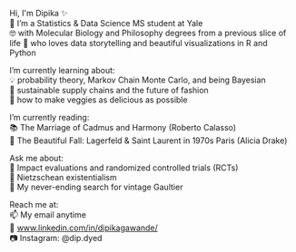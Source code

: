 
Hi, I'm Dipika ✨  
🔭 I’m a Statistics & Data Science MS student at Yale  
🤓 with Molecular Biology and Philosophy degrees from a previous slice of life 
💖 who loves data storytelling and beautiful visualizations in R and Python  
 

I’m currently learning about:  
💡 probability theory, Markov Chain Monte Carlo, and being Bayesian  
🌱 sustainable supply chains and the future of fashion  
🍅 how to make veggies as delicious as possible  

I’m currently reading:  
📚 The Marriage of Cadmus and Harmony (Roberto Calasso)  
👠 The Beautiful Fall: Lagerfeld & Saint Laurent in 1970s Paris (Alicia Drake)  

Ask me about:  
🔬 Impact evaluations and randomized controlled trials (RCTs)  
📖 Nietzschean existentialism  
👗 My never-ending search for vintage Gaultier  
 
Reach me at:  
📫 My email anytime  
🤝 www.linkedin.com/in/dipikagawande/  
📷 Instagram: @dip.dyed  
